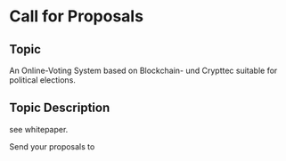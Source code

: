 # Call for Proposals

## Topic

An Online-Voting System based on Blockchain- und Crypttec suitable for political elections.

## Topic Description

see whitepaper.

Send your proposals to 
